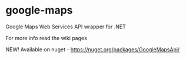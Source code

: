 google-maps
===========

Google Maps Web Services API wrapper for .NET

For more info read the wiki pages

NEW! Available on nuget - https://nuget.org/packages/GoogleMapsApi/